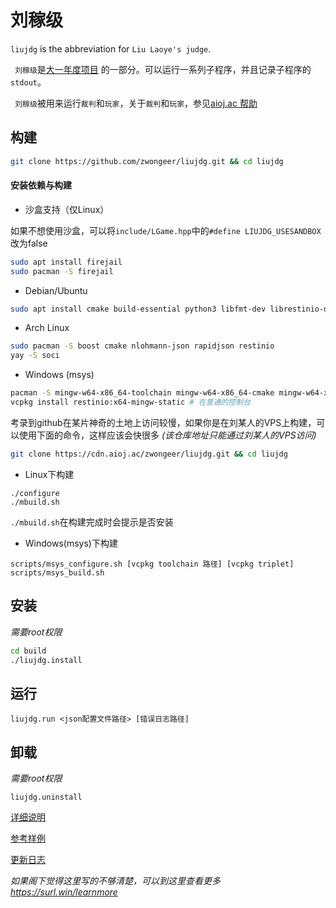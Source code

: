 #  刘稼级
`liujdg` is the abbreviation for `Liu Laoye's judge`.

` 刘稼级`是[大一年度项目](https://aioj.ac/) 的一部分。可以运行一系列子程序，并且记录子程序的`stdout`。

` 刘稼级`被用来运行`裁判`和`玩家`，关于`裁判`和`玩家`，参见[aioj.ac 帮助](https://aioj.ac/help) 

## 构建
```bash
git clone https://github.com/zwongeer/liujdg.git && cd liujdg
```
#### 安装依赖与构建

- 沙盒支持（仅Linux）

如果不想使用沙盒，可以将`include/LGame.hpp`中的`#define LIUJDG_USESANDBOX`改为false

```bash
sudo apt install firejail
sudo pacman -S firejail
```


- Debian/Ubuntu
```bash
sudo apt install cmake build-essential python3 libfmt-dev librestinio-dev libboost-thread-dev libboost-chrono-dev libsoci-dev libsoci-sqlite3-4.0 libsoci-core4.0 rapidjson-dev nlohmann-json3-dev libasio-dev libsqlite3-dev -y
```
- Arch Linux
```bash
sudo pacman -S boost cmake nlohmann-json rapidjson restinio
yay -S soci
```

- Windows (msys)
```bash
pacman -S mingw-w64-x86_64-toolchain mingw-w64-x86_64-cmake mingw-w64-x86_64-python mingw-w64-x86_64-fmt mingw-w64-x86_64-boost mingw-w64-x86_64-nlohmann-json mingw-w64-x86_64-rapidjson mingw-w64-x86_64-soci
vcpkg install restinio:x64-mingw-static # 在普通的控制台
```

考录到github在某片神奇的土地上访问较慢，如果你是在刘某人的VPS上构建，可以使用下面的命令，这样应该会快很多
_(该仓库地址只能通过刘某人的VPS访问)_

```bash
git clone https://cdn.aioj.ac/zwongeer/liujdg.git && cd liujdg
```
- Linux下构建

```
./configure
./mbuild.sh
```

`./mbuild.sh`在构建完成时会提示是否安装

- Windows(msys)下构建

```
scripts/msys_configure.sh [vcpkg toolchain 路径] [vcpkg triplet]
scripts/msys_build.sh
```

## 安装

_需要root权限_

```bash
cd build
./liujdg.install
```

## 运行

```
liujdg.run <json配置文件路径> [错误日志路径]
```

## 卸载

_需要root权限_

```
liujdg.uninstall
```



[详细说明](doc/)

[参考样例](examples/)

[更新日志](CHANGELOG.md)

_如果阁下觉得这里写的不够清楚，可以到这里查看更多<https://surl.win/learnmore>_
